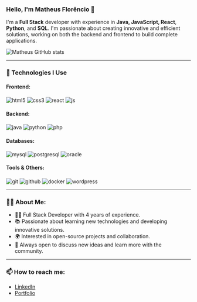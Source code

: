 
### Hello, I'm Matheus Florêncio 📘

I'm a **Full Stack** developer with experience in **Java, JavaScript, React**, **Python**, and **SQL**. I'm passionate about creating innovative and efficient solutions, working on both the backend and frontend to build complete applications.

![Matheus GitHub stats](https://github-readme-stats.vercel.app/api?username=theusrodriguesz&show_icons=true&theme=dracula)

---

### 🚀 Technologies I Use

#### **Frontend**:
<div>
    <img align="center" alt="html5" src="https://img.shields.io/badge/HTML5-E34F26?style=for-the-badge&logo=html5&logoColor=white"/>
    <img align="center" alt="css3" src="https://img.shields.io/badge/CSS3-1572B6?style=for-the-badge&logo=css3&logoColor=white"/>
    <img align="center" alt="react" src="https://img.shields.io/badge/React-61DAFB?style=for-the-badge&logo=react&logoColor=black"/>
    <img align="center" alt="js" src="https://img.shields.io/badge/JavaScript-323330?style=for-the-badge&logo=javascript&logoColor=F7DF1E"/>
</div>

#### **Backend**:
<div>
    <img align="center" alt="java" src="https://img.shields.io/badge/Java-007396?style=for-the-badge&logo=java&logoColor=white"/>
    <img align="center" alt="python" src="https://img.shields.io/badge/Python-14354C?style=for-the-badge&logo=python&logoColor=white"/>
    <img align="center" alt="php" src="https://img.shields.io/badge/PHP-777BB4?style=for-the-badge&logo=php&logoColor=white"/>
</div>

#### **Databases**:
<div>
    <img align="center" alt="mysql" src="https://img.shields.io/badge/MySQL-00000F?style=for-the-badge&logo=mysql&logoColor=white"/>
    <img align="center" alt="postgresql" src="https://img.shields.io/badge/PostgreSQL-336791?style=for-the-badge&logo=postgresql&logoColor=white"/>
    <img align="center" alt="oracle" src="https://img.shields.io/badge/Oracle-F80000?style=for-the-badge&logo=oracle&logoColor=white"/>
</div>

#### **Tools & Others**:
<div>
    <img align="center" alt="git" src="https://img.shields.io/badge/Git-F05032?style=for-the-badge&logo=git&logoColor=white"/>
    <img align="center" alt="github" src="https://img.shields.io/badge/GitHub-181717?style=for-the-badge&logo=github&logoColor=white"/>
    <img align="center" alt="docker" src="https://img.shields.io/badge/Docker-2496ED?style=for-the-badge&logo=docker&logoColor=white"/>
    <img align="center" alt="wordpress" src="https://img.shields.io/badge/WordPress-21759B?style=for-the-badge&logo=wordpress&logoColor=white"/>
</div>

---

### 🧑‍💻 About Me:
- 👨‍💻 Full Stack Developer with 4 years of experience.
- 📚 Passionate about learning new technologies and developing innovative solutions.
- 🌍 Interested in open-source projects and collaboration.
- 💬 Always open to discuss new ideas and learn more with the community.

---

### 📫 How to reach me:
- [LinkedIn](https://www.linkedin.com/in/matheus-florencio/)
- [Portfolio](https://www.yourportfolio.com)

